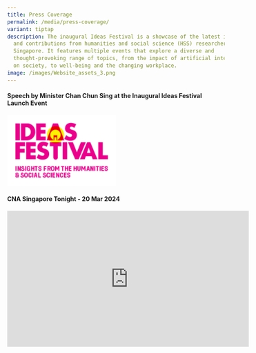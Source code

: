 ```yaml
---
title: Press Coverage
permalink: /media/press-coverage/
variant: tiptap
description: The inaugural Ideas Festival is a showcase of the latest insights
  and contributions from humanities and social science (HSS) researchers in
  Singapore. It features multiple events that explore a diverse and
  thought-provoking range of topics, from the impact of artificial intelligence
  on society, to well-being and the changing workplace.
image: /images/Website_assets_3.png
---
```

<p></p>
<h4>Speech by Minister Chan Chun Sing at the Inaugural Ideas Festival Launch Event</h4><a class="isomer-image-wrapper" href="https://www.moe.gov.sg/news/speeches/20240320-speech-by-minister-chan-chun-sing-at-the-inaugural-ideas-festival-launch-event"><img style="width: 50%;" height="auto" width="100%" alt="" src="/images/Website_assets_Logo_200x130.png"></a>
<p></p>
<h4>CNA Singapore Tonight - 20 Mar 2024</h4>
<div class="iframe-wrapper">
<iframe height="315" width="560" allowfullscreen="true" frameborder="0" src="https://www.youtube.com/embed/6tIe8praF0A?si=wk2q_55a6hmj8HAc"></iframe>
</div>
<h4></h4>
<p></p>